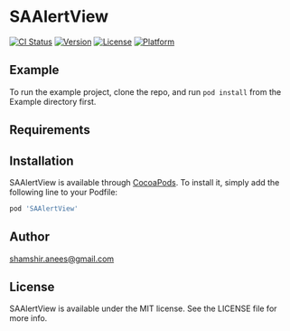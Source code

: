 # SAAlertView

[![CI Status](http://img.shields.io/travis/smzranz@gmail.com/SAAlertView.svg?style=flat)](https://travis-ci.org/smzranz@gmail.com/SAAlertView)
[![Version](https://img.shields.io/cocoapods/v/SAAlertView.svg?style=flat)](http://cocoapods.org/pods/SAAlertView)
[![License](https://img.shields.io/cocoapods/l/SAAlertView.svg?style=flat)](http://cocoapods.org/pods/SAAlertView)
[![Platform](https://img.shields.io/cocoapods/p/SAAlertView.svg?style=flat)](http://cocoapods.org/pods/SAAlertView)

## Example

To run the example project, clone the repo, and run `pod install` from the Example directory first.

## Requirements

## Installation

SAAlertView is available through [CocoaPods](http://cocoapods.org). To install
it, simply add the following line to your Podfile:

```ruby
pod 'SAAlertView'
```

## Author

shamshir.anees@gmail.com

## License

SAAlertView is available under the MIT license. See the LICENSE file for more info.
